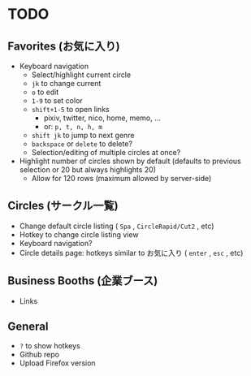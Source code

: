 # TODO

## Favorites (お気に入り)

* Keyboard navigation
    - Select/highlight current circle
    - `jk` to change current
    - `o` to edit
    - `1-9` to set color
    - `shift+1-5` to open links
        - pixiv, twitter, nico, home, memo, ...
        - or: `p, t, n, h, m` 
    - `shift jk` to jump to next genre
    - `backspace` or `delete` to delete?
    - Selection/editing of multiple circles at once?
* Highlight number of circles shown by default (defaults to previous selection or 20 but always highlights 20)
    - Allow for 120 rows (maximum allowed by server-side)

## Circles (サークル一覧)

* Change default circle listing ( `Spa` , `CircleRapid/Cut2` , etc)
* Hotkey to change circle listing view
* Keyboard navigation?
* Circle details page: hotkeys similar to お気に入り ( `enter` , `esc` , etc)

## Business Booths (企業ブース)

* Links

## General

* `?` to show hotkeys
* Github repo
* Upload Firefox version
